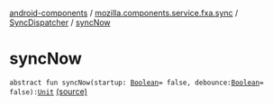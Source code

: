 [android-components](../../index.md) / [mozilla.components.service.fxa.sync](../index.md) / [SyncDispatcher](index.md) / [syncNow](./sync-now.md)

# syncNow

`abstract fun syncNow(startup: `[`Boolean`](https://kotlinlang.org/api/latest/jvm/stdlib/kotlin/-boolean/index.html)` = false, debounce: `[`Boolean`](https://kotlinlang.org/api/latest/jvm/stdlib/kotlin/-boolean/index.html)` = false): `[`Unit`](https://kotlinlang.org/api/latest/jvm/stdlib/kotlin/-unit/index.html) [(source)](https://github.com/mozilla-mobile/android-components/blob/master/components/service/firefox-accounts/src/main/java/mozilla/components/service/fxa/sync/SyncManager.kt#L61)